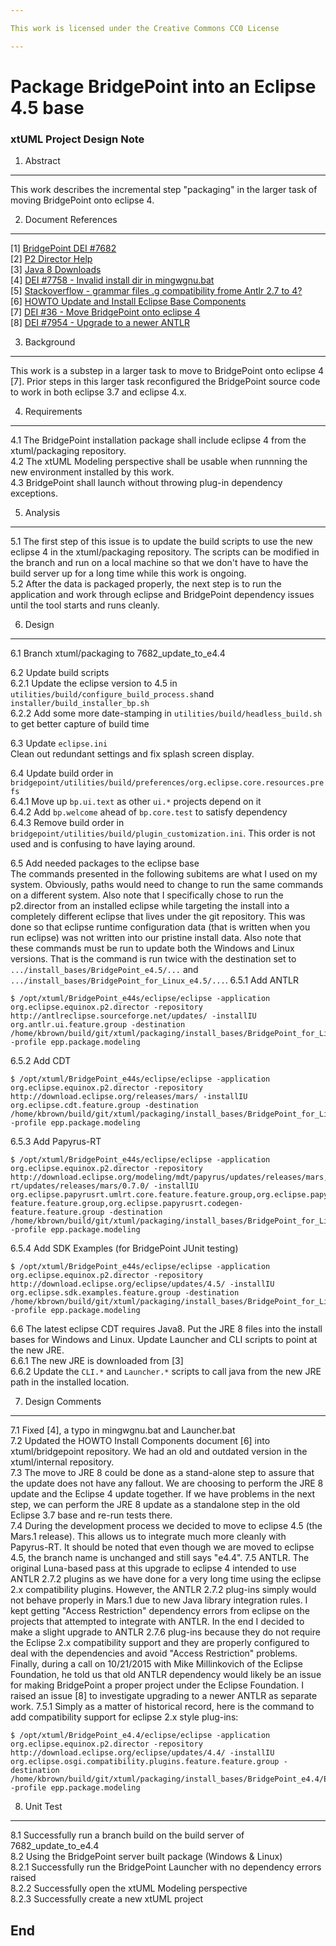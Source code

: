 ```yaml
---

This work is licensed under the Creative Commons CC0 License

---
```


# Package BridgePoint into an Eclipse 4.5 base
### xtUML Project Design Note


1. Abstract
-----------
This work describes the incremental step "packaging" in the larger task of 
moving BridgePoint onto eclipse 4.

2. Document References
----------------------
[1] [BridgePoint DEI #7682](https://support.onefact.net/redmine/issues/7682)  
[2] [P2 Director Help](http://help.eclipse.org/juno/index.jsp?topic=%2Forg.eclipse.platform.doc.isv%2Fguide%2Fp2_director.html)  
[3] [Java 8 Downloads](http://www.oracle.com/technetwork/java/javase/downloads/jre8-downloads-2133155.html  
)  
[4] [DEI #7758 - Invalid install dir in mingwgnu.bat](https://support.onefact.net/redmine/issues/7758)  
[5] [Stackoverflow - grammar files .g compatibility frome Antlr 2.7 to 4?](http://stackoverflow.com/questions/31115588/grammar-files-g-compatibility-frome-antlr-2-7-to-4)  
[6] [HOWTO Update and Install Eclipse Base Components](https://github.com/xtuml/bridgepoint/blob/7682_update_to_e4.4/doc-bridgepoint/process/HOWTO-update-install-eclipse-base-components.md)  
[7] [DEI #36 - Move BridgePoint onto eclipse 4](https://support.onefact.net/redmine/issues/36)   
[8] [DEI #7954 - Upgrade to a newer ANTLR](https://support.onefact.net/redmine/issues/7954)  

3. Background
-------------
This work is a substep in a larger task to move to BridgePoint onto eclipse 4 [7]. 
Prior steps in this larger task reconfigured the BridgePoint source code to 
work in both eclipse 3.7 and eclipse 4.x.   

4. Requirements
---------------
4.1  The BridgePoint installation package shall include eclipse 4 from the
  xtuml/packaging repository.  
4.2  The xtUML Modeling perspective shall be usable when runnning the new environment
  installed by this work.  
4.3  BridgePoint shall launch without throwing plug-in dependency exceptions.  

5. Analysis
-----------
5.1  The first step of this issue is to update the build scripts to use the new eclipse 4
  in the xtuml/packaging repository.  The scripts can be modified in the branch and run on
  a local machine so that we don't have to have the build server up for a long time while 
  this work is ongoing.  
5.2  After the data is packaged properly, the next step is to run the application and work 
  through eclipse and BridgePoint dependency issues until the tool starts and runs cleanly.  

6. Design
---------
6.1  Branch xtuml/packaging to 7682_update_to_e4.4  

6.2  Update build scripts  
6.2.1  Update the eclipse version to 4.5 in ```utilities/build/configure_build_process.sh```and ```installer/build_installer_bp.sh```   
6.2.2  Add some more date-stamping in ```utilities/build/headless_build.sh``` to get better capture of build time   

6.3 Update ```eclipse.ini```  
  Clean out redundant settings and fix splash screen display.   

6.4  Update build order in ```bridgepoint/utilities/build/preferences/org.eclipse.core.resources.prefs```   
6.4.1  Move up ```bp.ui.text``` as other ```ui.*``` projects depend on it    
6.4.2  Add ```bp.welcome``` ahead of ```bp.core.test``` to satisfy dependency     
6.4.3  Remove build order in ```bridgepoint/utilities/build/plugin_customization.ini```.  This order
  is not used and is confusing to have laying around.   

6.5  Add needed packages to the eclipse base   
  The commands presented in the following subitems are what I used on my system.  Obviously, paths would
  need to change to run the same commands on a different system.  Also note that I specifically chose to 
  run the p2.director from an installed eclipse while targeting the install into a completely different
  eclipse that lives under the git repository.  This was done so that eclipse runtime configuration data (that is
  written when you run eclipse) was not written into our pristine install data.  Also note that these commands 
  must be run to update both the Windows and Linux versions.  That is the command is run twice with the destination
  set to ```.../install_bases/BridgePoint_e4.5/...``` and ```.../install_bases/BridgePoint_for_Linux_e4.5/...```.
6.5.1  Add ANTLR  
```
$ /opt/xtuml/BridgePoint_e44s/eclipse/eclipse -application org.eclipse.equinox.p2.director -repository http://antlreclipse.sourceforge.net/updates/ -installIU org.antlr.ui.feature.group -destination /home/kbrown/build/git/xtuml/packaging/install_bases/BridgePoint_for_Linux_e4.5/EclipseDeliverables/eclipse/ -profile epp.package.modeling
```   
6.5.2 Add CDT  
```
$ /opt/xtuml/BridgePoint_e44s/eclipse/eclipse -application org.eclipse.equinox.p2.director -repository http://download.eclipse.org/releases/mars/ -installIU org.eclipse.cdt.feature.group -destination /home/kbrown/build/git/xtuml/packaging/install_bases/BridgePoint_for_Linux_e4.5/EclipseDeliverables/eclipse/ -profile epp.package.modeling
```   
6.5.3 Add Papyrus-RT  
```
$ /opt/xtuml/BridgePoint_e44s/eclipse/eclipse -application org.eclipse.equinox.p2.director -repository http://download.eclipse.org/modeling/mdt/papyrus/updates/releases/mars,http://download.eclipse.org/releases/mars/,http://download.eclipse.org/papyrus-rt/updates/releases/mars/0.7.0/ -installIU org.eclipse.papyrusrt.umlrt.core.feature.feature.group,org.eclipse.papyrusrt.umlrt.core.feature.source.feature.group,org.eclipse.papyrusrt.feature.feature.group,org.eclipse.papyrusrt.feature.source.feature.group,org.eclipse.papyrusrt.umlrt.profile.feature.feature.group,org.eclipse.papyrusrt.umlrt.tooling.feature.feature.group,org.eclipse.papyrusrt.umlrt.profile.feature.source.feature.group,org.eclipse.papyrusrt.umlrt.tooling.feature.source.feature.group,org.eclipse.papyrus.sdk.feature.feature.group,org.eclipse.papyrus.sdk.feature.source.feature.group,org.eclipse.papyrusrt.rts-feature.feature.group,org.eclipse.papyrusrt.codegen-feature.feature.group -destination /home/kbrown/build/git/xtuml/packaging/install_bases/BridgePoint_for_Linux_e4.5/EclipseDeliverables/eclipse/ -profile epp.package.modeling
```   
6.5.4 Add SDK Examples (for BridgePoint JUnit testing)  
```
$ /opt/xtuml/BridgePoint_e44s/eclipse/eclipse -application org.eclipse.equinox.p2.director -repository http://download.eclipse.org/eclipse/updates/4.5/ -installIU org.eclipse.sdk.examples.feature.group -destination /home/kbrown/build/git/xtuml/packaging/install_bases/BridgePoint_for_Linux_e4.5/EclipseDeliverables/eclipse/ -profile epp.package.modeling
```   

6.6 The latest eclipse CDT requires Java8. Put the JRE 8 files into the install 
  bases for Windows and Linux.  Update Launcher and CLI scripts to point at the new JRE.   
6.6.1  The new JRE is downloaded from [3]  
6.6.2  Update the ```CLI.*``` and ```Launcher.*``` scripts to call java from the new JRE path in the installed location.   

7. Design Comments
------------------
7.1  Fixed [4], a typo in mingwgnu.bat and Launcher.bat  
7.2  Updated the HOWTO Install Components document [6] into xtuml/bridgepoint repository.  We had
   an old and outdated version in the xtuml/internal repository.  
7.3  The move to JRE 8 could be done as a stand-alone step to assure that the update 
  does not have any fallout.  We are choosing to perform the JRE 8 update and the Eclipse 4 
  update together.  If we have problems in the next step, we can perform the JRE 8 update 
  as a standalone step in the old Eclipse 3.7 base and re-run tests there.   
7.4  During the development process we decided to move to eclipse 4.5 (the Mars.1 release).  This allows 
  us to integrate much more cleanly with Papyrus-RT.  It should be noted that even though we are 
  moved to eclipse 4.5, the branch name is unchanged and still says "e4.4".
7.5  ANTLR.  The original Luna-based pass at this upgrade to eclipse 4 intended to use ANTLR 2.7.2 plugins as 
  we have done for a very long time using the eclipse 2.x compatibility plugins.  However, the ANTLR 2.7.2 
  plug-ins simply would not behave properly in Mars.1 due to new Java library integration rules.  I kept getting
  "Access Restriction" dependency errors from eclipse on the projects that attempted to integrate with ANTLR.  In 
  the end I decided to make a slight upgrade to ANTLR 2.7.6 plug-ins because they do not require the Eclipse 2.x 
  compatibility support and they are properly configured to deal with the dependencies and avoid "Access Restriction"
  problems.  Finally, during a call on 10/21/2015 with Mike Millinkovich of the Eclipse Foundation, he told us that
  old ANTLR dependency would likely be an issue for making BridgePoint a proper project under the Eclipse Foundation.   I raised an issue [8] to investigate upgrading to a newer ANTLR as separate work.
7.5.1  Simply as a matter of historical record, here is the command to add compatibility support for eclipse 2.x 
  style plug-ins:  
```
$ /opt/xtuml/BridgePoint_e4.4/eclipse/eclipse -application org.eclipse.equinox.p2.director -repository http://download.eclipse.org/eclipse/updates/4.4/ -installIU org.eclipse.osgi.compatibility.plugins.feature.feature.group -destination /home/kbrown/build/git/xtuml/packaging/install_bases/BridgePoint_e4.4/EclipseDeliverables/eclipse/ -profile epp.package.modeling
```   

    
8. Unit Test
------------
8.1  Successfully run a branch build on the build server of 7682_update_to_e4.4  
8.2  Using the BridgePoint server built package (Windows & Linux)  
8.2.1  Successfully run the BridgePoint Launcher with no dependency errors raised  
8.2.2  Successfully open the xtUML Modeling perspective  
8.2.3  Successfully create a new xtUML project  

End
---

